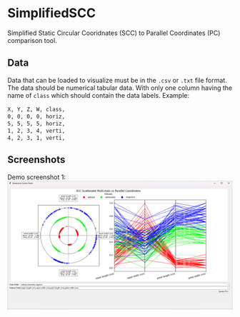 # SimplifiedSCC

Simplified Static Circular Cooridnates (SCC) to Parallel Coordinates (PC) comparison tool.

## Data

Data that can be loaded to visualize must be in the `.csv` or `.txt` file format. The data should be numerical tabular data. With only one column having the name of `class` which should contain the data labels. Example:

```csv
X, Y, Z, W, class,
0, 0, 0, 0, horiz,
5, 5, 5, 5, horiz,
1, 2, 3, 4, verti,
4, 2, 3, 1, verti,
```

## Screenshots

Demo screenshot 1:
![Demo screenshot 1](screenshots/demo1.png)
